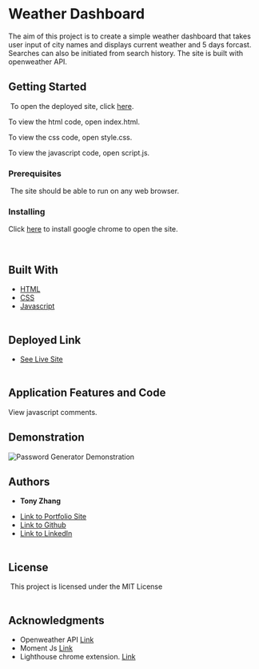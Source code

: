 # Weather Dashboard

The aim of this project is to create a simple weather dashboard that takes user input of city names and displays current weather and 5 days forcast. Searches can also be initiated from search history. The site is built with openweather API.
​
## Getting Started
​
To open the deployed site, click [here](https://tonyzyt9947.github.io/WeatherDashboard/).

To view the html code, open index.html.

To view the css code, open style.css.

To view the javascript code, open script.js.
​
<br/>

### Prerequisites
​
The site should be able to run on any web browser.
<br/>
### Installing

Click [here](https://www.google.com/chrome/) to install google chrome to open the site.

<br/>

## Built With

* [HTML](https://developer.mozilla.org/en-US/docs/Web/HTML)
* [CSS](https://developer.mozilla.org/en-US/docs/Web/CSS)
* [Javascript](https://developer.mozilla.org/en-US/docs/Web/Javascript)
<br/><br/>
## Deployed Link

* [See Live Site](https://tonyzyt9947.github.io/WeatherDashboard/)
​
​<br/><br/>
## Application Features and Code

View javascript comments.

## Demonstration

![Password Generator Demonstration](demo.gif)

## Authors

* **Tony Zhang** 
- [Link to Portfolio Site](https://tonyzyt9947.github.io/PersonalPortfolio/)
- [Link to Github](https://github.com/Tonyzyt9947)
- [Link to LinkedIn](https://www.linkedin.com/in/tony-zhang-61670421b/)
​
<br/><br/>

## License
​
This project is licensed under the MIT License 
​
<br/><br/>
## Acknowledgments
* Openweather API [Link](https://openweathermap.org/api)
* Moment Js [Link](https://momentjs.com/)
* Lighthouse chrome extension. [Link](https://developers.google.com/web/tools/lighthouse)